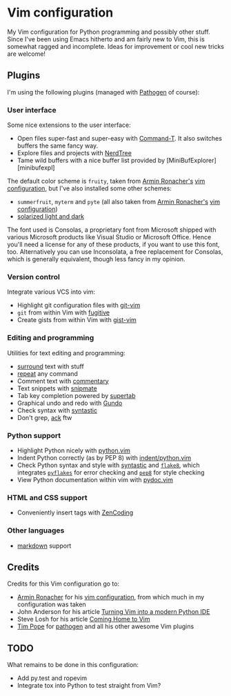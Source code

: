 # Vim configuration

My Vim configuration for Python programming and possibly other stuff.  Since
I've been using Emacs hitherto and am fairly new to Vim, this is somewhat
ragged and incomplete.  Ideas for improvement or cool new tricks are welcome!


## Plugins

I'm using the following plugins (managed with [Pathogen][pathogen] of course):

### User interface

Some nice extensions to the user interface:

- Open files super-fast and super-easy with [Command-T][command-t].  It also
  switches buffers the same fancy way.
- Explore files and projects with [NerdTree][nerdtree]
- Tame wild buffers with a nice buffer list provided by
  [MiniBufExplorer][minibufexpl]

The default color scheme is `fruity`, taken from [Armin Ronacher's][ar] [vim
configuration][arvim], but I've also installed some other schemes:

- `summerfruit`, `myterm` and `pyte` (all also taken from [Armin
  Ronacher's][ar] [vim configuration][arvim])
- [solarized light and dark][solarized]

The font used is Consolas, a proprietary font from Microsoft shipped with
various Microsoft products like Visual Studio or Microsoft Office.  Hence
you'll need a license for any of these products, if you want to use this font,
too.  Alternatively you can use Inconsolata, a free replacement for Consolas,
which is generally equivalent, though less fancy in my opinion.


### Version control

Integrate various VCS into vim:

- Highlight git configuration files with [git-vim][git-vim]
- `git` from within Vim with [fugitive][fugitive]
- Create gists from within Vim with [gist-vim][gist]


### Editing and programming

Utilities for text editing and programming:

- [surround][surround] text with stuff
- [repeat][repeat] any command
- Comment text with [commentary][commentary]
- Text snippets with [snipmate][snipmate]
- Tab key completion powered by [supertab][supertab]
- Graphical undo and redo with [Gundo][gundo]
- Check syntax with [syntastic][syntastic]
- Don't grep, [ack][ack] ftw


### Python support

- Highlight Python nicely with [python.vim][python-syntax]
- Indent Python correctly (as by PEP 8) with [indent/python.vim][python-indent]
- Check Python syntax and style with [syntastic][syntastic] and
  [`flake8`][flake8], which integrates [`pyflakes`][pyflakes] for error
  checking and [`pep8`][pep8] for style checking
- View Python documentation within vim with [pydoc.vim][pydoc]


### HTML and CSS support

- Conveniently insert tags with [ZenCoding][zencoding]


### Other languages

- [markdown][markdown] support


Credits
-------

Credits for this Vim configuration go to:

- [Armin Ronacher][ar] for his [vim configuration][arvim], from which much in my
  configuration was taken
- John Anderson for his article [Turning Vim into a modern Python IDE][vim-ide]
- Steve Losh for his article [Coming Home to Vim][coming-home]
- [Tim Pope][tpope] for [pathogen][pathogen] and all his other awesome Vim plugins


TODO
----

What remains to be done in this configuration:

- Add py.test and ropevim
- Integrate tox into Python to test straight from Vim?


[pathogen]: https://github.com/tpope/vim-pathogen
[command-t]:https://github.com/wincent/Command-T
[nerdtree]: https://github.com/scrooloose/nerdtree
[MiniBufExplorer]: https://github.com/fholgado/minibufexpl.vim
[ar]: https://github.com/mitsuhiko
[arvim]: https://github.com/mitsuhiko/dotfiles/tree/master/vim
[solarized]: https://github.com/altercation/vim-colors-solarized
[git-vim]: https://github.com/tpope/vim-git
[fugitive]: https://github.com/tpope/vim-fugitive
[gist]: https://github.com/mattn/gist-vim
[surround]: https://github.com/tpope/vim-surround
[repeat]: https://github.com/tpope/vim-repeat
[commentary]: https://github.com/tpope/vim-commentary
[snipmate]: https://github.com/msanders/snipmate.vim
[supertab]: https://github.com/ervandew/supertab
[gundo]: https://github.com/sjl/gundo.vim
[syntastic]: https://github.com/scrooloose/syntastic
[ack]: https://github.com/mileszs/ack.vim
[python-indent]: http://www.vim.org/scripts/script.php?script_id=974
[python-syntax]: http://www.vim.org/scripts/script.php?script_id=790
[flake8]: http://pypi.python.org/pypi/flake8
[pyflakes]: http://pypi.python.org/pypi/pyflakes
[pep8]: http://pypi.python.org/pypi/pep8
[pydoc]: https://github.com/fs111/pydoc.vim
[zencoding]: http://mattn.github.com/zencoding-vim/
[markdown]: https://github.com/tpope/vim-markdown
[vim-ide]: http://sontek.net/turning-vim-into-a-modern-python-ide
[coming-home]: http://stevelosh.com/blog/2010/09/coming-home-to-vim/
[tpope]: https://github.com/tpope

